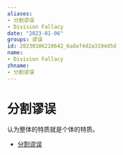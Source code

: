 ```yaml
---
aliases:
- 分割谬误
- Division Fallacy
date: "2023-01-06"
groups: 谬误
id: 20230106210642_6adaf4d2a3194d5d
name:
- Division Fallacy
zhname:
- 分割谬误
---
```


# 分割谬误

认为整体的特质就是个体的特质。

* [分割谬误](https://zh.wikipedia.org/wiki/%E5%88%86%E5%89%B2%E8%AC%AC%E8%AA%A4)
